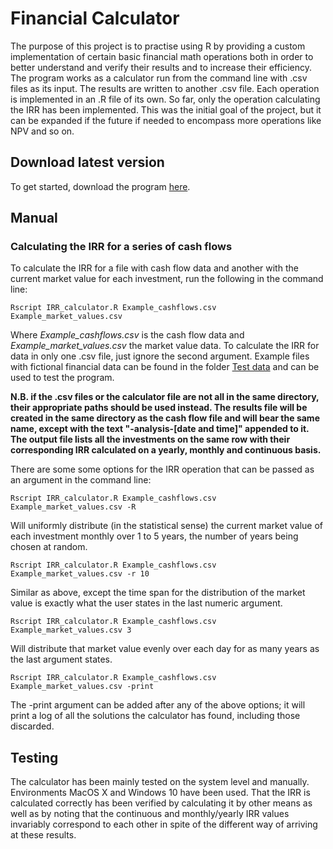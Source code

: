 # Financial Calculator

The purpose of this project is to practise using R by providing a custom implementation of certain basic financial math operations 
both in order to better understand and verify their results and to increase their efficiency. The program works as a 
calculator run from the command line with .csv files as its input. The results are written to another .csv file. 
Each operation is implemented in an .R file of its own. So far, only the operation calculating the IRR has been implemented. 
This was the initial goal of the project, but it can be expanded if the future if needed to encompass more operations like NPV and so on. 

## Download latest version

To get started, download the program [here](https://github.com/caeh17/Financial-Calculator/releases/download/1.0-beta/IRR_calculator.R).

## Manual

### Calculating the IRR for a series of cash flows

To calculate the IRR for a file with cash flow data and another with the current market value for each investment, 
run the following in the command line:

```
Rscript IRR_calculator.R Example_cashflows.csv Example_market_values.csv
```

Where _Example_cashflows.csv_ is the cash flow data and _Example_market_values.csv_ the market value data. To calculate the IRR for data 
in only one .csv file, just ignore the second argument. Example files with fictional financial data can be found in the folder
[Test data](https://github.com/caeh17/Financial-Calculator/tree/master/Test%20data) and can be used to test the program.

**N.B. if the .csv files or the calculator file are not all in the same directory, their appropriate paths should be used instead.
The results file will be created in the same directory as the cash flow file and will bear the same name, except with the text
"-analysis-[date and time]" appended to it. The output file lists all the investments on the same row with their corresponding
IRR calculated on a yearly, monthly and continuous basis.**

There are some some options for the IRR operation that can be passed as an argument in the command line: 

```
Rscript IRR_calculator.R Example_cashflows.csv Example_market_values.csv -R
```

Will uniformly distribute (in the statistical sense) the current market value of each investment monthly over 1 to 5 years, 
the number of years being chosen at random.

```
Rscript IRR_calculator.R Example_cashflows.csv Example_market_values.csv -r 10
```

Similar as above, except the time span for the distribution of the market value is exactly what the user states in the last numeric argument.

```
Rscript IRR_calculator.R Example_cashflows.csv Example_market_values.csv 3
```

Will distribute that market value evenly over each day for as many years as the last argument states.

```
Rscript IRR_calculator.R Example_cashflows.csv Example_market_values.csv -print
```

The -print argument can be added after any of the above options; it will print a log of all the solutions the calculator has
found, including those discarded.

## Testing

The calculator has been mainly tested on the system level and manually. Environments MacOS X and Windows 10 have been used. 
That the IRR is calculated correctly has been verified by calculating it by other means as well as by noting that the continuous
and monthly/yearly IRR values invariably correspond to each other in spite of the different way of arriving at these results. 
